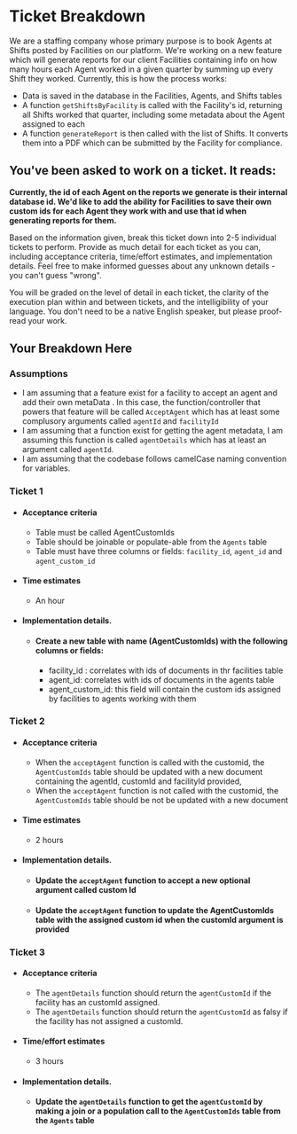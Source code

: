 # Ticket Breakdown
We are a staffing company whose primary purpose is to book Agents at Shifts posted by Facilities on our platform. We're working on a new feature which will generate reports for our client Facilities containing info on how many hours each Agent worked in a given quarter by summing up every Shift they worked. Currently, this is how the process works:

- Data is saved in the database in the Facilities, Agents, and Shifts tables
- A function `getShiftsByFacility` is called with the Facility's id, returning all Shifts worked that quarter, including some metadata about the Agent assigned to each
- A function `generateReport` is then called with the list of Shifts. It converts them into a PDF which can be submitted by the Facility for compliance.

## You've been asked to work on a ticket. It reads:

**Currently, the id of each Agent on the reports we generate is their internal database id. We'd like to add the ability for Facilities to save their own custom ids for each Agent they work with and use that id when generating reports for them.**


Based on the information given, break this ticket down into 2-5 individual tickets to perform. Provide as much detail for each ticket as you can, including acceptance criteria, time/effort estimates, and implementation details. Feel free to make informed guesses about any unknown details - you can't guess "wrong".


You will be graded on the level of detail in each ticket, the clarity of the execution plan within and between tickets, and the intelligibility of your language. You don't need to be a native English speaker, but please proof-read your work.

## Your Breakdown Here
### Assumptions
- I am assuming that a feature exist for a facility to accept an agent and add their own metaData . In this case, the function/controller that powers that  feature will be called `AcceptAgent` which has at least some complusory arguments called `agentId` and `facilityId`
- I am assuming that a function exist for getting the agent metadata, I am assuming this function is called `agentDetails` which has at least an argument called `agentId`.
- I am assuming that the codebase follows camelCase naming convention for variables.

### Ticket 1
- #### Acceptance criteria
  - Table must be called AgentCustomIds
  - Table should be joinable or populate-able from the `Agents` table
  - Table must have three columns or fields: `facility_id`, `agent_id` and `agent_custom_id`
- #### Time estimates
  - An hour
- #### Implementation details. 
   - #### Create a new table with name (AgentCustomIds) with the following columns or fields:
        - facility_id : correlates with ids of documents in thr facilities table
        - agent_id: correlates with ids of documents in the agents table
        - agent_custom_id: this field will contain the custom ids assigned by facilities to agents working with them


### Ticket 2
- #### Acceptance criteria
   - When the `acceptAgent` function is called with the customid, the `AgentCustomIds` table should be updated with a new document containing the agentId, customId and facilityId provided,
  - When the `acceptAgent` function is not called with the customid, the `AgentCustomIds` table should be not be updated with a new document 
- #### Time estimates
   - 2 hours
- #### Implementation details. 
   - #### Update the `acceptAgent` function to accept a new optional argument called custom Id
   - #### Update the `acceptAgent` function to update the AgentCustomIds table with the assigned custom id when the customId argument is provided


### Ticket 3
- #### Acceptance criteria
  - The `agentDetails` function should return the `agentCustomId` if the facility has an customId assigned.
  - The `agentDetails` function should return the `agentCustomId` as falsy if the facility has not assigned a customId.
- #### Time/effort estimates
  - 3 hours
- #### Implementation details. 
   - #### Update the `agentDetails` function to get the `agentCustomId` by making a join or a population call to the `AgentCustomIds` table from the `Agents` table


 